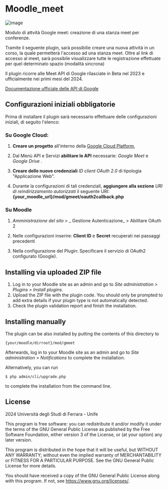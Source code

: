 # Moodle_meet #

![image](https://github.com/Universita-di-Ferrara/Moodle_meet/assets/80053276/9e6921d0-f1ab-4712-848c-9b568f65eb63)

Modulo di attvità Google meet: creazione di una stanza meet per conferenze.

Tramite il seguente plugin, sarà possibilie creare una nuova attività in un corso, la quale permetterà l'accesso ad una stanza meet.
Oltre al link di accesso al meet, sarà possibile visualizzare tutte le registrazione effettuate per quel determinato spazio (modalità sincrona)

Il plugin ricorre alle Meet API di Google rilasciate in Beta nel 2023 e ufficialmente nei primi mesi del 2024.

[Documentazione ufficiale delle API di Google](https://developers.google.com/meet/api/guides/overview?hl=it)

## Configurazioni iniziali obbligatorie

Prima di installare il plugin sarà necessario effettuare delle configurazioni iniziali, di seguito l'elenco:

### Su Google Cloud: ### 

1. **Creare un progetto** all'interno della [Google Cloud Platform](https://console.cloud.google.com/),

2. Dal Menù API e Servizi **abilitare le API** necessarie: _Google Meet_ e _Google Drive_ .

3. **Creare delle nuove credenziali** *ID client OAuth 2.0* di tipologia "Applicazione Web".
   
5. Durante la configurazioni di tali credenziali, **aggiungere alla sezione** *URI di reindirizzamento autorizzati* il seguente URI: 
   **{your_moodle_url}/mod/gmeet/oauth2callback.php**

### Su Moodle ### 

1. _Amministrazione del sito_ > _ Gestione Autenticazione_ > Abilitare OAuth 2

2. Nelle configurazioni inserire: **Client ID** e **Secret** recuperati nei passaggi precedenti

3. Nella configurazione del Plugin: Specificare il servizio di OAuth2 configurato (Google).
 
## Installing via uploaded ZIP file ##

1. Log in to your Moodle site as an admin and go to _Site administration >
   Plugins > Install plugins_.
2. Upload the ZIP file with the plugin code. You should only be prompted to add
   extra details if your plugin type is not automatically detected.
3. Check the plugin validation report and finish the installation.

## Installing manually ##

The plugin can be also installed by putting the contents of this directory to

    {your/moodle/dirroot}/mod/gmeet

Afterwards, log in to your Moodle site as an admin and go to _Site administration >
Notifications_ to complete the installation.

Alternatively, you can run

    $ php admin/cli/upgrade.php

to complete the installation from the command line.




## License ##

2024 Università degli Studi di Ferrara - Unife

This program is free software: you can redistribute it and/or modify it under
the terms of the GNU General Public License as published by the Free Software
Foundation, either version 3 of the License, or (at your option) any later
version.

This program is distributed in the hope that it will be useful, but WITHOUT ANY
WARRANTY; without even the implied warranty of MERCHANTABILITY or FITNESS FOR A
PARTICULAR PURPOSE.  See the GNU General Public License for more details.

You should have received a copy of the GNU General Public License along with
this program.  If not, see <https://www.gnu.org/licenses/>.

